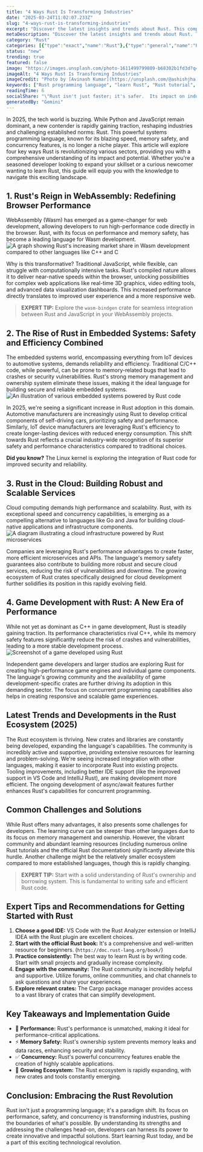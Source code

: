 ```yaml
---
title: "4 Ways Rust Is Transforming Industries"
date: "2025-03-24T11:02:07.233Z"
slug: "4-ways-rust-is-transforming-industries"
excerpt: "Discover the latest insights and trends about Rust. This comprehensive guide covers everything you need to know about Rust in 2025."
metaDescription: "Discover the latest insights and trends about Rust. This comprehensive guide covers everything you need to know about Rust in 2025."
category: "Rust"
categories: [{"type":"exact","name":"Rust"},{"type":"general","name":"Programming Languages"},{"type":"medium","name":"Systems Programming"},{"type":"specific","name":"Memory Management"},{"type":"niche","name":"Concurrency Control"}]
status: "new"
trending: true
featured: false
image: "https://images.unsplash.com/photo-1611499799809-b68302b1fd3d?q=85&w=1200&fit=max&fm=webp&auto=compress"
imageAlt: "4 Ways Rust Is Transforming Industries"
imageCredit: "Photo by [Avinash Kumar](https://unsplash.com/@ashishjha) on Unsplash"
keywords: ["Rust programming language", "learn Rust", "Rust tutorial", "Rust vs C++", "Rust web development", "best Rust IDE", "Rust salary", "Rust jobs", "Rust performance benchmarks", "getting started with Rust"]
readingTime: 6
socialShare: "\"Rust isn't just faster; it's safer.  Its impact on industries from web development to embedded systems is only just beginning.\""
generatedBy: "Gemini"
---
```




In 2025, the tech world is buzzing.  While Python and JavaScript remain dominant, a new contender is rapidly gaining traction, reshaping industries and challenging established norms: Rust.  This powerful systems programming language, known for its blazing speed, memory safety, and concurrency features, is no longer a niche player.  This article will explore four key ways Rust is revolutionizing various sectors, providing you with a comprehensive understanding of its impact and potential.  Whether you're a seasoned developer looking to expand your skillset or a curious newcomer wanting to learn Rust, this guide will equip you with the knowledge to navigate this exciting landscape.

## 1.  Rust's Reign in WebAssembly:  Redefining Browser Performance

WebAssembly (Wasm) has emerged as a game-changer for web development, allowing developers to run high-performance code directly in the browser.  Rust, with its focus on performance and memory safety, has become a leading language for Wasm development.  ![A graph showing Rust's increasing market share in Wasm development compared to other languages like C++ and C](https://images.unsplash.com/photo-1612529517647-ae42d841fdb1?q=85&w=1200&fit=max&fm=webp&auto=compress)

Why is this transformative?  Traditional JavaScript, while flexible, can struggle with computationally intensive tasks.  Rust's compiled nature allows it to deliver near-native speeds within the browser, unlocking possibilities for complex web applications like real-time 3D graphics, video editing tools, and advanced data visualization dashboards.  This increased performance directly translates to improved user experience and a more responsive web.

> **EXPERT TIP:** Explore the `wasm-bindgen` crate for seamless integration between Rust and JavaScript in your WebAssembly projects.

## 2.  The Rise of Rust in Embedded Systems:  Safety and Efficiency Combined

The embedded systems world, encompassing everything from IoT devices to automotive systems, demands reliability and efficiency.  Traditional C/C++ code, while powerful, can be prone to memory-related bugs that lead to crashes or security vulnerabilities.  Rust's strong memory management and ownership system eliminate these issues, making it the ideal language for building secure and reliable embedded systems. ![An illustration of various embedded systems powered by Rust code](https://images.unsplash.com/photo-1583147247730-0ffa2ee86d72?q=85&w=1200&fit=max&fm=webp&auto=compress)

In 2025, we're seeing a significant increase in Rust adoption in this domain.  Automotive manufacturers are increasingly using Rust to develop critical components of self-driving cars, prioritizing safety and performance.  Similarly, IoT device manufacturers are leveraging Rust's efficiency to create longer-lasting devices with reduced energy consumption.  This shift towards Rust reflects a crucial industry-wide recognition of its superior safety and performance characteristics compared to traditional choices.

**Did you know?**  The Linux kernel is exploring the integration of Rust code for improved security and reliability.

## 3.  Rust in the Cloud:  Building Robust and Scalable Services

Cloud computing demands high performance and scalability.  Rust, with its exceptional speed and concurrency capabilities, is emerging as a compelling alternative to languages like Go and Java for building cloud-native applications and infrastructure components. ![A diagram illustrating a cloud infrastructure powered by Rust microservices](https://images.unsplash.com/photo-1523447704114-37cea08ee064?q=85&w=1200&fit=max&fm=webp&auto=compress)

Companies are leveraging Rust's performance advantages to create faster, more efficient microservices and APIs.  The language's memory safety guarantees also contribute to building more robust and secure cloud services, reducing the risk of vulnerabilities and downtime.  The growing ecosystem of Rust crates specifically designed for cloud development further solidifies its position in this rapidly evolving field.

## 4.  Game Development with Rust:  A New Era of Performance

While not yet as dominant as C++ in game development, Rust is steadily gaining traction. Its performance characteristics rival C++, while its memory safety features significantly reduce the risk of crashes and vulnerabilities, leading to a more stable development process. ![Screenshot of a game developed using Rust](https://images.unsplash.com/photo-1611499799809-b68302b1fd3d?q=85&w=1200&fit=max&fm=webp&auto=compress)

Independent game developers and larger studios are exploring Rust for creating high-performance game engines and individual game components.  The language's growing community and the availability of game development-specific crates are further driving its adoption in this demanding sector. The focus on concurrent programming capabilities also helps in creating responsive and scalable game experiences.

##  Latest Trends and Developments in the Rust Ecosystem (2025)

The Rust ecosystem is thriving.  New crates and libraries are constantly being developed, expanding the language's capabilities.  The community is incredibly active and supportive, providing extensive resources for learning and problem-solving.  We're seeing increased integration with other languages, making it easier to incorporate Rust into existing projects.  Tooling improvements, including better IDE support (like the improved support in VS Code and IntelliJ Rust), are making development more efficient.  The ongoing development of async/await features further enhances Rust's capabilities for concurrent programming.

## Common Challenges and Solutions

While Rust offers many advantages, it also presents some challenges for developers.  The learning curve can be steeper than other languages due to its focus on memory management and ownership.  However, the vibrant community and abundant learning resources (including numerous online Rust tutorials and the official Rust documentation) significantly alleviate this hurdle.  Another challenge might be the relatively smaller ecosystem compared to more established languages, though this is rapidly changing.

> **EXPERT TIP:** Start with a solid understanding of Rust's ownership and borrowing system. This is fundamental to writing safe and efficient Rust code.

## Expert Tips and Recommendations for Getting Started with Rust

1. **Choose a good IDE:** VS Code with the Rust Analyzer extension or IntelliJ IDEA with the Rust plugin are excellent choices.
2. **Start with the official Rust book:** It's a comprehensive and well-written resource for beginners.  (`https://doc.rust-lang.org/book/`)
3. **Practice consistently:**  The best way to learn Rust is by writing code. Start with small projects and gradually increase complexity.
4. **Engage with the community:** The Rust community is incredibly helpful and supportive.  Utilize forums, online communities, and chat channels to ask questions and share your experiences.
5. **Explore relevant crates:** The Cargo package manager provides access to a vast library of crates that can simplify development.

## Key Takeaways and Implementation Guide

* 🔑 **Performance:** Rust's performance is unmatched, making it ideal for performance-critical applications.
* ⚡ **Memory Safety:** Rust's ownership system prevents memory leaks and data races, enhancing security and stability.
* ✅ **Concurrency:** Rust's powerful concurrency features enable the creation of highly scalable applications.
* 🚀 **Growing Ecosystem:** The Rust ecosystem is rapidly expanding, with new crates and tools constantly emerging.

## Conclusion: Embracing the Rust Revolution

Rust isn't just a programming language; it's a paradigm shift. Its focus on performance, safety, and concurrency is transforming industries, pushing the boundaries of what's possible.  By understanding its strengths and addressing the challenges head-on, developers can harness its power to create innovative and impactful solutions.  Start learning Rust today, and be a part of this exciting technological revolution.

